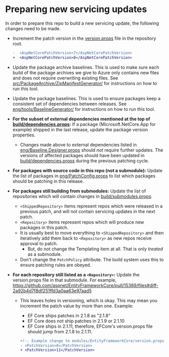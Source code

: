 Preparing new servicing updates
===============================

In order to prepare this repo to build a new servicing update, the following changes need to be made.

* Increment the patch version in the [version.props](/version.props) file in the repository root.

    ```diff
    -  <AspNetCorePatchVersion>7</AspNetCorePatchVersion>
    +  <AspNetCorePatchVersion>8</AspNetCorePatchVersion>
    ```

* Update the package archive baselines. This is used to make sure each build of the package archives we give to Azure only contains new files and does
  not require overwriting existing files. See [src/PackageArchive/ZipManifestGenerator/](/src/PackageArchive/ZipManifestGenerator/README.md) for instructions on how to run this tool.

* Update the package baselines. This is used to ensure packages keep a consistent set of dependencies between releases.
  See [eng/tools/BaselineGenerator/](/eng/tools/BaselineGenerator/README.md) for instructions on how to run this tool.

* **For the subset of external dependencies mentioned at the top of [build/dependencies.props](/build/dependencies.props):**
  If a package (Microsoft.NetCore.App for example) shipped in the last release, update the package version properties.

  * Changes made above to external dependencies listed in [eng/Baseline.Designer.props](/eng/Baseline.Designer.props)
    should _not_ require further updates. The versions of affected packages should have been updated in
    [build/dependencies.props](/build/dependencies.props) during the previous patching cycle.

* **For packages with source code in this repo (not a submodule):** Update the list of packages in [eng/PatchConfig.props](/eng/PatchConfig.props) to list which packages should be patching in this release.

* **For packages still building from submodules:** Update the list of repositories which will contain changes in [build/submodules.props](/build/submodules.props).

  * `<ShippedRepository>` items represent repos which were released in a previous patch, and will not contain servicing updates in the next patch.
  * `<Repository>` items represent repos which will produce new packages in this patch.
  * It is usually best to move everything to `<ShippedRepository>` and then iteratively add them back to `<Repository>` as new repos receive approval to patch.
    * But, do not change the Templating item at all. That is only _treated_ as a submodule.
  * Don't change the `PatchPolicy` attribute. The build system uses this to ensure patching rules are obeyed.

* **For each repository still listed as a `<Repository>`:** Update the version.props file in that submodule. For example, https://github.com/aspnet/EntityFrameworkCore/pull/15369/files#diff-2a92b4d7f8df251ffd3a0aa63e97aad5

  * This leaves holes in versioning, which is okay. This may mean you increment the patch value by more than one. Example:
    * EF Core ships patches in 2.1.8 as "2.1.8"
    * EF Core does not ship patches in 2.1.9 or 2.1.10
    * EF Core ships in 2.1.11, therefore, EFCore's version.props file should jump from 2.1.8 to 2.1.11.

    ```diff
    <!-- Example change to modules/EntityFrameworkCore/version.props -->
    - <PatchVersion>8</PatchVersion>
    + <PatchVersion>11</PatchVersion>
    ```
